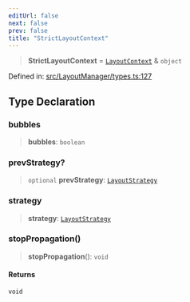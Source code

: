```yaml
---
editUrl: false
next: false
prev: false
title: "StrictLayoutContext"
---
```


> **StrictLayoutContext** = [`LayoutContext`](/api/type-aliases/layoutcontext/) & `object`

Defined in: [src/LayoutManager/types.ts:127](https://github.com/fabricjs/fabric.js/blob/8206f10a405480a7ba988ff6cfdde6412c1f13f8/src/LayoutManager/types.ts#L127)

## Type Declaration

### bubbles

> **bubbles**: `boolean`

### prevStrategy?

> `optional` **prevStrategy**: [`LayoutStrategy`](/api/classes/layoutstrategy/)

### strategy

> **strategy**: [`LayoutStrategy`](/api/classes/layoutstrategy/)

### stopPropagation()

> **stopPropagation**(): `void`

#### Returns

`void`

